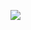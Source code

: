 [![](https://mermaid.ink/img/pako:eNqtVFlr3DAQ_iuDXpqAs2ezye5DoKWhUHrB5tEQZGlsK2tLrjTeJIT97x1pD9KyLJT0xUij8XyHRvMilNMoFiLgrx6twk9GVl62ufWoCHxVnF2OMhjP-XM5Os_td0cIDZYEroSP3j0G9Au4qxGKnshZMBaId6XzLZgAqjFqhTq3u9yLm5sl-nX86eeP5R3URF1YDIeBem0wDFQY1NgEY1dmUJohPsm2a1B23dDi471l9PvQyR0Px3X2JLJ92YiuJcmIHtASyJBihdPPkXRcJ2gfJQfa1fKmqpOofZ0PwIhgE07xEN2IcjxKinK2WRcs52DCkiT1nMKGwnQ0gQtGXhlbRS9Src-3f4MmAdtS2aGO1NpjCBFOY2ks6mhqjVKjfxfgq1OSjLPHLI0I_-AoUwhHpdTUNqCd6tto4FlKPD_FOZqasqCTFUbqHhvHjPXbabbSWD4-zpTjUJoG_xPMw3GUKO-LXMul8qajHeBpN16lp45gS_AJVc_dk0ErV2zVH_3wVvqx5Zl-7IsjAl6dnqZdbDdQ86ux7vFwjekw3m1u0WqRiRY9O6Z5dLzkFiAXnNBiLha8bOJbykVuN5woe3LLZ6vEgnyPmeg7JrOfM2JRyiYcorfakPOHYILm7Yug5y5OqcoE4pLK2dJUMd77hsN7l-LxoDJU98VAuXYYjK6lp3o9nw1nk9m1nExxdjWVl9OpVsV4fl1O3o9LfTUaT6TYbDKBCf_bdiSmybj5DWIc0zw?type=png)](https://mermaid.live/edit#pako:eNqtVFlr3DAQ_iuDXpqAs2ezye5DoKWhUHrB5tEQZGlsK2tLrjTeJIT97x1pD9KyLJT0xUij8XyHRvMilNMoFiLgrx6twk9GVl62ufWoCHxVnF2OMhjP-XM5Os_td0cIDZYEroSP3j0G9Au4qxGKnshZMBaId6XzLZgAqjFqhTq3u9yLm5sl-nX86eeP5R3URF1YDIeBem0wDFQY1NgEY1dmUJohPsm2a1B23dDi471l9PvQyR0Px3X2JLJ92YiuJcmIHtASyJBihdPPkXRcJ2gfJQfa1fKmqpOofZ0PwIhgE07xEN2IcjxKinK2WRcs52DCkiT1nMKGwnQ0gQtGXhlbRS9Src-3f4MmAdtS2aGO1NpjCBFOY2ks6mhqjVKjfxfgq1OSjLPHLI0I_-AoUwhHpdTUNqCd6tto4FlKPD_FOZqasqCTFUbqHhvHjPXbabbSWD4-zpTjUJoG_xPMw3GUKO-LXMul8qajHeBpN16lp45gS_AJVc_dk0ErV2zVH_3wVvqx5Zl-7IsjAl6dnqZdbDdQ86ux7vFwjekw3m1u0WqRiRY9O6Z5dLzkFiAXnNBiLha8bOJbykVuN5woe3LLZ6vEgnyPmeg7JrOfM2JRyiYcorfakPOHYILm7Yug5y5OqcoE4pLK2dJUMd77hsN7l-LxoDJU98VAuXYYjK6lp3o9nw1nk9m1nExxdjWVl9OpVsV4fl1O3o9LfTUaT6TYbDKBCf_bdiSmybj5DWIc0zw)
